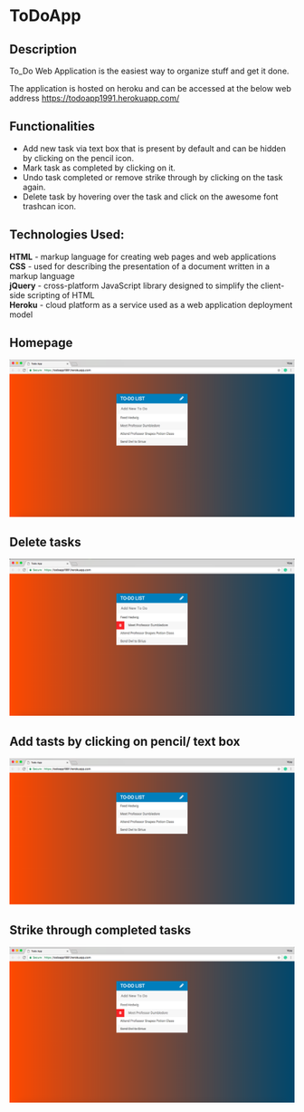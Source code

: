 # ToDoApp

## Description
To_Do Web Application is the easiest way to organize stuff and get it done.

The application is hosted on heroku and can be accessed at the below web address
https://todoapp1991.herokuapp.com/

## Functionalities
- Add new task via text box that is present by default and can be hidden by clicking on the pencil icon.  
- Mark task as completed by clicking on it.  
- Undo task completed or remove strike through by clicking on the task again.  
- Delete task by hovering over the task and click on the awesome font trashcan icon.  

## Technologies Used:

**HTML** - markup language for creating web pages and web applications  
**CSS**    - used for describing the presentation of a document written in a markup language  
**jQuery** - cross-platform JavaScript library designed to simplify the client-side scripting of HTML  
**Heroku** - cloud platform as a service used as a web application deployment model  


## Homepage
![Alt text](images/To_Do_App.png?raw=true) 

## Delete tasks
![Alt text](images/Delete_trashcan.png?raw=true) 

## Add tasts by clicking on pencil/ text box
![Alt text](images/_pencil.png?raw=true) 

## Strike through completed tasks
![Alt text](images/strike-through.png?raw=true)
